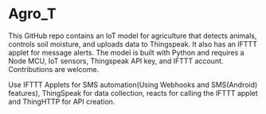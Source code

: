 # Agro_T
This GitHub repo contains an IoT model for agriculture that detects animals, controls soil moisture, and uploads data to Thingspeak. It also has an IFTTT applet for message alerts. The model is built with Python and requires a Node MCU, IoT sensors, Thingspeak API key, and IFTTT account. Contributions are welcome.

Use IFTTT Applets for SMS automation(Using Webhooks and SMS(Android) features),
ThingSpeak for data collection, reacts for calling the IFTTT applet and ThingHTTP for API creation.
